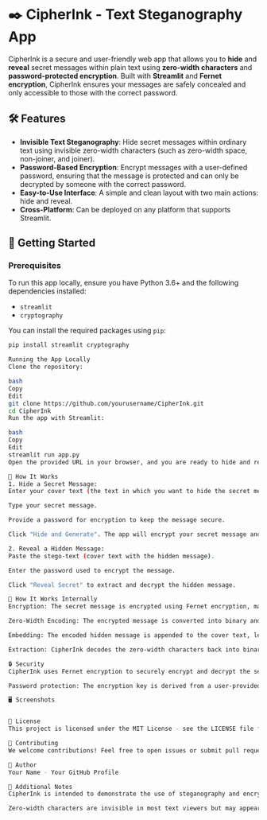 # ✒️ CipherInk - Text Steganography App

CipherInk is a secure and user-friendly web app that allows you to **hide** and **reveal** secret messages within plain text using **zero-width characters** and **password-protected encryption**. Built with **Streamlit** and **Fernet encryption**, CipherInk ensures your messages are safely concealed and only accessible to those with the correct password.

## 🛠️ Features

- **Invisible Text Steganography**: Hide secret messages within ordinary text using invisible zero-width characters (such as zero-width space, non-joiner, and joiner).
- **Password-Based Encryption**: Encrypt messages with a user-defined password, ensuring that the message is protected and can only be decrypted by someone with the correct password.
- **Easy-to-Use Interface**: A simple and clean layout with two main actions: hide and reveal.
- **Cross-Platform**: Can be deployed on any platform that supports Streamlit.

## 🚀 Getting Started

### Prerequisites

To run this app locally, ensure you have Python 3.6+ and the following dependencies installed:

- `streamlit`
- `cryptography`

You can install the required packages using `pip`:

```bash
pip install streamlit cryptography

Running the App Locally
Clone the repository:

bash
Copy
Edit
git clone https://github.com/yourusername/CipherInk.git
cd CipherInk
Run the app with Streamlit:

bash
Copy
Edit
streamlit run app.py
Open the provided URL in your browser, and you are ready to hide and reveal messages securely!

🎨 How It Works
1. Hide a Secret Message:
Enter your cover text (the text in which you want to hide the secret message).

Type your secret message.

Provide a password for encryption to keep the message secure.

Click "Hide and Generate". The app will encrypt your secret message and embed it invisibly in the cover text using zero-width characters.

2. Reveal a Hidden Message:
Paste the stego-text (cover text with the hidden message).

Enter the password used to encrypt the message.

Click "Reveal Secret" to extract and decrypt the hidden message.

🧩 How It Works Internally
Encryption: The secret message is encrypted using Fernet encryption, making it unreadable without the correct password.

Zero-Width Encoding: The encrypted message is converted into binary and encoded into zero-width characters (\u200b, \u200c, \u200d), making the message invisible in the cover text.

Embedding: The encoded hidden message is appended to the cover text, leaving no visible trace.

Extraction: CipherInk decodes the zero-width characters back into binary and decrypts the secret message using the password provided.

🔒 Security
CipherInk uses Fernet encryption to securely encrypt and decrypt the secret messages.

Password protection: The encryption key is derived from a user-provided password using SHA-256 and base64, ensuring that only the correct password can decrypt the hidden message.

🖥️ Screenshots


📄 License
This project is licensed under the MIT License - see the LICENSE file for details.

📢 Contributing
We welcome contributions! Feel free to open issues or submit pull requests to improve the app or fix bugs. Please follow the standard GitHub workflow for contributing.

👤 Author
Your Name - Your GitHub Profile

📝 Additional Notes
CipherInk is intended to demonstrate the use of steganography and encryption techniques for hiding messages. It’s not designed for high-security applications but is ideal for educational purposes or low-risk applications.

Zero-width characters are invisible in most text viewers but may appear in some code editors or when copied into certain applications. Use caution when sharing encrypted stego-text.


